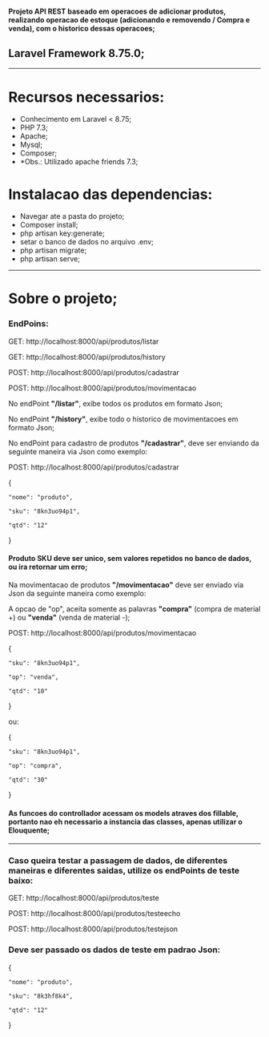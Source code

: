 #### Projeto API REST baseado em operacoes de adicionar produtos, realizando operacao de estoque (adicionando e removendo / Compra e venda), com o historico dessas operacoes;

## Laravel Framework 8.75.0;

---

# Recursos necessarios:
- Conhecimento em Laravel < 8.75;
- PHP 7.3;
- Apache;
- Mysql;
- Composer;
- *Obs.: Utilizado apache friends 7.3;

# Instalacao das dependencias:
- Navegar ate a pasta do projeto;
- Composer install;
- php artisan key:generate;
- setar o banco de dados no arquivo .env;
- php artisan migrate;
- php artisan serve;

---

# Sobre o projeto;

### EndPoins:

GET:    http://localhost:8000/api/produtos/listar

GET:    http://localhost:8000/api/produtos/history

POST:   http://localhost:8000/api/produtos/cadastrar

POST:   http://localhost:8000/api/produtos/movimentacao


No endPoint **"/listar"**, exibe todos os produtos em formato Json;

No endPoint **"/history"**, exibe todo o historico de movimentacoes em formato Json;

No endPoint para cadastro de produtos **"/cadastrar"**, deve ser enviando da seguinte maneira via Json como exemplo:

POST:   http://localhost:8000/api/produtos/cadastrar

{

	"nome": "produto",

	"sku": "8kn3uo94p1",

	"qtd": "12"

} 

#### Produto SKU deve ser unico, sem valores repetidos no banco de dados, ou ira retornar um erro;

Na movimentacao de produtos **"/movimentacao"** deve ser enviado via Json da seguinte maneira como exemplo:

A opcao de "op", aceita somente as palavras **"compra"** (compra de material +) ou **"venda"** (venda de material -); 

POST:   http://localhost:8000/api/produtos/movimentacao 

{ 

	"sku": "8kn3uo94p1", 

	"op": "venda", 

	"qtd": "10" 

} 

  
ou: 

{ 

	"sku": "8kn3uo94p1", 

	"op": "compra", 

	"qtd": "30" 

} 


#### As funcoes do controllador acessam os models atraves dos fillable, portanto nao eh necessario a instancia das classes, apenas utilizar o Elouquente;

---

### Caso queira testar a passagem de dados, de diferentes maneiras e diferentes saidas, utilize os endPoints de teste baixo: 
 
GET:    http://localhost:8000/api/produtos/teste
 
POST:   http://localhost:8000/api/produtos/testeecho 

POST:   http://localhost:8000/api/produtos/testejson 


### Deve ser passado os dados de teste em padrao Json: 

{ 

	"nome": "produto", 

	"sku": "8k3hf8k4", 

	"qtd": "12" 
	
} 
